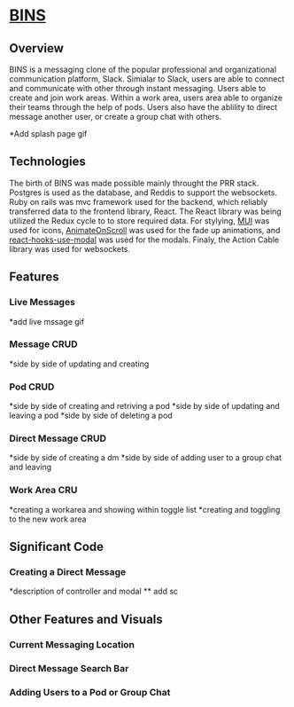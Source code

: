 # [BINS](https://bins.onrender.com/)

## Overview 

BINS is a messaging clone of the popular professional and organizational communication platform, Slack. Simialar to Slack, users are able to connect and communicate with other through instant messaging. Users able to create and join work areas. Within a work area, users area able to organize their teams through the help of pods. Users also have the ablility to direct message another user, or create a group chat with others.  

*Add splash page gif 

## Technologies 

The birth of BINS was made possible mainly throught the PRR stack. Postgres is used as the database, and Reddis to support the websockets. Ruby on rails was mvc framework used for the backend, which reliably transferred data to the frontend library, React. The React library was being utilized the Redux cycle to to store required data. For stylying, [MUI](https://mui.com/) was used for icons, [AnimateOnScroll](https://michalsnik.github.io/aos/) was used for the fade up animations, and [react-hooks-use-modal](https://www.npmjs.com/package/react-hooks-use-modal) was used for the modals. Finaly, the Action Cable library was used for websockets.

## Features 

### Live Messages 
*add live mssage gif 

### Message CRUD
*side by side of updating and creating 

### Pod CRUD 
*side by side of creating and retriving a pod 
*side by side of updating and leaving a pod 
*side by side of deleting a pod 

### Direct Message CRUD
*side by side of creating a dm 
*side by side of adding user to a group chat and leaving 

### Work Area CRU 
*creating a workarea and showing within toggle list 
*creating and toggling to the new work area 

## Significant Code 

### Creating a Direct Message 
*description of controller and modal
** add sc 

## Other Features and Visuals 

### Current Messaging Location 

### Direct Message Search Bar 

### Adding Users to a Pod or Group Chat 

